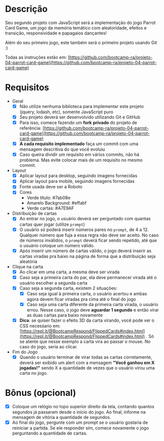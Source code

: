 # Descrição

Seu segundo projeto com JavaScript será a implementação do jogo Parrot Card Game, um jogo da memória temático com aleatoridade, efeitos e transição, responsividade e papagaios dançantes!

Além do seu primeiro jogo, este também será o primeiro projeto usando Git :)

Todas as instruções estão em: [https://github.com/bootcamp-ra/projeto-04-parrot-card-game](https://github.com/bootcamp-ra/projeto-04-parrot-card-game)

# Requisitos

- Geral
    - [x]  Não utilize nenhuma biblioteca para implementar este projeto (jquery, lodash, etc), somente JavaScript puro
    - [x]  Seu projeto deverá ser desenvolvido utilizando Git e GitHub
    - [x]  Para isso, comece fazendo um **fork** **privado** do projeto de referência: [https://github.com/bootcamp-ra/projeto-04-parrot-card-game](https://github.com/bootcamp-ra/projeto-04-parrot-card-game)
    - [x]  **A cada requisito implementado** faça um commit com uma mensagem descritiva do que você evoluiu
    - [x]  Caso queira dividir um requisito em vários commits, não há problema. Mas evite colocar mais de um requisito no mesmo commit.
- Layout
    - [x]  Aplicar layout para desktop, seguindo imagens fornecidas
    - [X]  Aplicar layout para mobile, seguindo imagens fornecidas
    - [X]  Fonte usada deve ser a Roboto
    - [X]  Cores
        - Verde título: #7ab08e
        - Amarelo Background: #effabf
        - Verde cartas: #A7E9AF
- Distribuição de cartas
    - [x]  Ao entrar no jogo, o usuário deverá ser perguntado com quantas cartas quer jogar (utilize `prompt`)
    - [X]  O usuário só poderá inserir números pares no `prompt`, de 4 a 12. Qualquer número que fuja a essa regra não deve ser aceito. No caso de números inválidos, o `prompt` deverá ficar sendo repetido, até que o usuário coloque um número válido.
    - [X]  Após inserir um número de cartas válido, o jogo deverá inserir as cartas viradas pra baixo na página de forma que a distribuição seja aleatória
- Clique na carta
    - [X]  Ao clicar em uma carta, a mesma deve ser virada
    - [X]  Caso seja a primeira carta do par, ela deve permanecer virada até o usuário escolher a segunda carta
    - [x]  Caso seja a segunda carta, existem 2 situações:
        - [x]  Caso seja igual à primeira carta, o usuário acertou e ambas agora devem ficar viradas pra cima até o final do jogo
        - [x]  Caso seja uma carta diferente da primeira carta virada, o usuário errou. Nesse caso, o jogo deve **aguardar 1 segundo** e então virar as duas cartas para baixo novamente
    - [X]  **Dica**: se quiser fazer o efeito 3D da carta virando, você pode ver o CSS necesśario em: [https://repl.it/@BootcampRespond/FlippedCards#index.html](https://repl.it/@BootcampRespond/FlippedCards#index.html) . Só se atente que nesse exemplo a carta vira ao passar o mouse. No caso do jogo, seria ao clicar.
- Fim do Jogo
    - [x]  Quando o usuário terminar de virar todas as cartas corretamente, deverá ser exibido um alert com a mensagem **"Você ganhou em X jogadas!"** sendo X a quantidade de vezes que o usuário virou uma carta no jogo.

# Bônus (opcional)

- [X]  Coloque um relógio no topo superior direito da tela, contando quantos segundos já passaram desde o início do jogo. Ao final, informe na mensagem de vitória a quantidade de segundos.
- [X]  Ao final do jogo, pergunte com um prompt se o usuário gostaria de reiniciar a partida. Se ele responder sim, comece novamente o jogo perguntando a quantidade de cartas.

